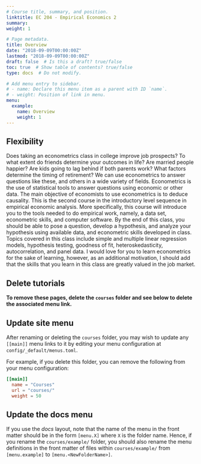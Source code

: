 ```yaml
---
# Course title, summary, and position.
linktitle: EC 204 - Empirical Economics 2
summary: 
weight: 1

# Page metadata.
title: Overview
date: "2018-09-09T00:00:00Z"
lastmod: "2018-09-09T00:00:00Z"
draft: false  # Is this a draft? true/false
toc: true  # Show table of contents? true/false
type: docs  # Do not modify.

# Add menu entry to sidebar.
# - name: Declare this menu item as a parent with ID `name`.
# - weight: Position of link in menu.
menu:
  example:
    name: Overview
    weight: 1
---
```


## Flexibility

Does taking an econometrics class in college improve job prospects? To what extent do friends determine your outcomes in life? Are married people happier? Are kids going to lag behind if both parents work? What factors determine the timing of retirement? We can use econometrics to answer questions like these, and others in a wide variety of fields. Econometrics is the use of statistical tools to answer questions using economic or other data. The main objective of economists to use econometrics is to deduce causality.
This is the second course in the introductory level sequence in empirical economic analysis. More specifically, this course will introduce you to the tools needed to do empirical work, namely, a data set, econometric skills, and computer software. By the end of this class, you should be able to pose a question, develop a hypothesis, and analyze your hypothesis using available data, and econometric skills developed in class. Topics covered in this class include simple and multiple linear regression models, hypothesis testing, goodness of fit, heteroskedasticity, autocorrelation, and panel data. I would love for you to learn econometrics for the sake of learning, however, as an additional motivation, I should add that the skills that you learn in this class are greatly valued in the job market.

## Delete tutorials

**To remove these pages, delete the `courses` folder and see below to delete the associated menu link.**

## Update site menu

After renaming or deleting the `courses` folder, you may wish to update any `[[main]]` menu links to it by editing your menu configuration at `config/_default/menus.toml`.

For example, if you delete this folder, you can remove the following from your menu configuration:

```toml
[[main]]
  name = "Courses"
  url = "courses/"
  weight = 50
```
## Update the docs menu

If you use the *docs* layout, note that the name of the menu in the front matter should be in the form `[menu.X]` where `X` is the folder name. Hence, if you rename the `courses/example/` folder, you should also rename the menu definitions in the front matter of files within `courses/example/` from `[menu.example]` to `[menu.<NewFolderName>]`.
